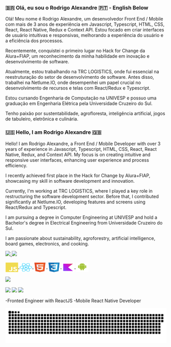 ### 🇧🇷 Olá, eu sou o Rodrigo Alexandre 🇵🇹 - English Below
Olá! Meu nome é Rodrigo Alexandre, um desenvolvedor Front End / Mobile com mais de 3 anos de experiência em Javascript, Typescript, HTML, CSS, React, React Native, Redux e Context API. Estou focado em criar interfaces de usuário intuitivas e responsivas, melhorando a experiência do usuário e a eficiência dos processos.

Recentemente, conquistei o primeiro lugar no Hack for Change da Alura+FIAP, um reconhecimento da minha habilidade em inovação e desenvolvimento de software.

Atualmente, estou trabalhando na TRC LOGISTICS, onde fui essencial na reestruturação do setor de desenvolvimento de software. Antes disso, trabalhei na Netlume.IO, onde desempenhei um papel crucial no desenvolvimento de recursos e telas com React/Redux e Typescript.

Estou cursando Engenharia de Computação na UNIVESP e possuo uma graduação em Engenharia Elétrica pela Universidade Cruzeiro do Sul.

Tenho paixão por sustentabilidade, agrofloresta, inteligência artificial, jogos de tabuleiro, eletrônica e culinária.

### 🇺🇸 Hello, I am Rodrigo Alexandre 🇬🇧

Hello! I am Rodrigo Alexandre, a Front End / Mobile Developer with over 3 years of experience in Javascript, Typescript, HTML, CSS, React, React Native, Redux, and Context API. My focus is on creating intuitive and responsive user interfaces, enhancing user experience and process efficiency.

I recently achieved first place in the Hack for Change by Alura+FIAP, showcasing my skill in software development and innovation.

Currently, I'm working at TRC LOGISTICS, where I played a key role in restructuring the software development sector. Before that, I contributed significantly at Netlume.IO, developing features and screens using React/Redux and Typescript.

I am pursuing a degree in Computer Engineering at UNIVESP and hold a Bachelor's degree in Electrical Engineering from Universidade Cruzeiro do Sul.

I am passionate about sustainability, agroforestry, artificial intelligence, board games, electronics, and cooking.

<div>
  <a href="https://github.com/narradorww">
  <img height="180em" src="https://github-readme-stats.vercel.app/api?username=narradorww&show_icons=true&theme=dracula&include_all_commits=true&count_private=true"/>
  <img height="180em" src="https://github-readme-stats.vercel.app/api/top-langs/?username=narradorww&layout=compact&langs_count=7&theme=dracula"/>
</div>
  
  <div style="display: inline_block"><br>
  <img align="center" alt="Rodrigo-Js" height="30" width="40" src="https://raw.githubusercontent.com/devicons/devicon/master/icons/javascript/javascript-plain.svg">
  <img align="center" alt="Rodrigo-React" height="30" width="40" src="https://raw.githubusercontent.com/devicons/devicon/master/icons/react/react-original.svg">
  <img align="center" alt="Rodrigo-HTML" height="30" width="40" src="https://raw.githubusercontent.com/devicons/devicon/master/icons/html5/html5-original.svg">
  <img align="center" alt="Rodrigo-CSS" height="30" width="40" src="https://raw.githubusercontent.com/devicons/devicon/master/icons/css3/css3-original.svg">
      <img align="center" alt="Rodrigo-CSS" height="30" width="40" src="https://raw.githubusercontent.com/devicons/devicon/9f4f5cdb393299a81125eb5127929ea7bfe42889/icons/kotlin/kotlin-original.svg">
    <img align="center" alt="Rodrigo-CSS" height="30" width="40" src="https://raw.githubusercontent.com/devicons/devicon/9f4f5cdb393299a81125eb5127929ea7bfe42889/icons/android/android-original-wordmark.svg">
  
</div>
<p>
<div> 

  <a href="https://instagram.com/narradorww" target="_blank"><img src="https://img.shields.io/badge/-Instagram-%23E4405F?style=for-the-badge&logo=instagram&logoColor=white" target="_blank"></a>
 	
 <a href="https://discord.gg/X5tzrqe4" target="_blank"><img src="https://img.shields.io/badge/Discord-7289DA?style=for-the-badge&logo=discord&logoColor=white" target="_blank"></a> 
  <a href = "mailto:rodrigo.anst@gmail.com"><img src="https://img.shields.io/badge/-Gmail-%23333?style=for-the-badge&logo=gmail&logoColor=white" target="_blank"></a>
  <a href="https://www.linkedin.com/in/rodrigo-alexandre-50736343/" target="_blank"><img src="https://img.shields.io/badge/-LinkedIn-%230077B5?style=for-the-badge&logo=linkedin&logoColor=white" target="_blank"></a> 
 
  
 
</div>
<div> 
  

-Fronted Engineer with ReactJS
-Mobile React Native Developer
  
  
<div>
  
 ![Snake animation](https://github.com/narradorww/narradorww/blob/output/github-contribution-grid-snake.svg)
  
  </div>

